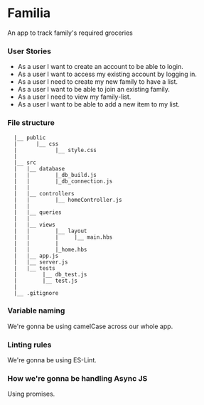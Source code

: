# Familia
An app to track family's required groceries

### User Stories
- As a user I want to create an account to be able to login.
- As a user I want to access my existing account by logging in.
- As a user I need to create my new family to have a list.
- As a user I want to be able to join an existing family. 
- As a user I need to view my family-list.
- As a user I want to be able to add a new item to my list.

### File structure 
```
  |__ public 
  |      |__ css
  |            |__ style.css
  |
  |__ src 
  |   |__ database
  |   |        |_db_build.js
  |   |        |_db_connection.js
  |   |
  |   |__ controllers
  |   |        |__ homeController.js
  |   |
  |   |__ queries
  |   |
  |   |__ views
  |   |        |__ layout
  |   |        |     |__ main.hbs
  |   |        |
  |   |        |_home.hbs
  |   |__ app.js
  |   |__ server.js
  |   |__ tests
  |        |__ db_test.js
  |        |__ test.js
  |
  |__ .gitignore
  ```
### Variable naming
We're gonna be using camelCase across our whole app.

### Linting rules
We're gonna be using ES-Lint.

### How we're gonna be handling Async JS
Using promises. 
